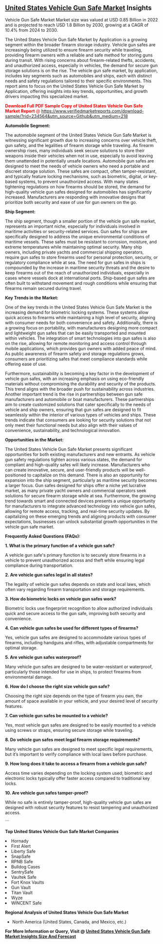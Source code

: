 <h2><a href="https://www.verifiedmarketreports.com/download-sample/?rid=234564&amp;utm_source=Github&amp;utm_medium=218" target="_blank">United States Vehicle Gun Safe Market</a> Insights</h2><p>Vehicle Gun Safe Market Market size was valued at USD 0.85 Billion in 2022 and is projected to reach USD 1.8 Billion by 2030, growing at a CAGR of 10.4% from 2024 to 2030.</p><p> <p>The United States Vehicle Gun Safe Market by Application is a growing segment within the broader firearm storage industry. Vehicle gun safes are increasingly being utilized to ensure firearm security while traveling, providing firearm owners with a reliable and safe method for storing guns during transit. With rising concerns about firearm-related thefts, accidents, and unauthorized access, especially in vehicles, the demand for secure gun storage solutions is on the rise. The vehicle gun safe market, by application, includes key segments such as automobiles and ships, each with distinct needs and safety regulations tailored to their specific environments. This report aims to focus on the United States Vehicle Gun Safe Market by Application, offering insights into key trends, opportunities, and growth drivers impacting this specialized market. <p><span class=""><span style="color: #ff0000;"><strong>Download Full PDF Sample Copy of United States Vehicle Gun Safe Market Report</strong> @ </span><a href="https://www.verifiedmarketreports.com/download-sample/?rid=234564&amp;utm_source=Github&amp;utm_medium=218" target="_blank">https://www.verifiedmarketreports.com/download-sample/?rid=234564&amp;utm_source=Github&amp;utm_medium=218</a></span></p></p> <p><strong>Automobile Segment:</strong></p> <p>The automobile segment of the United States Vehicle Gun Safe Market is witnessing significant growth due to increasing concerns over vehicle theft, gun safety, and the legalities of firearm storage while traveling. As firearm ownership rises, many individuals seek secure solutions to store their weapons inside their vehicles when not in use, especially to avoid leaving them unattended in potentially unsafe locations. Automobile gun safes are designed to meet the needs of vehicle owners who need a portable and discreet storage solution. These safes are compact, often tamper-resistant, and typically feature locking mechanisms, such as biometric, digital, or key-based systems, to prevent unauthorized access. With many states tightening regulations on how firearms should be stored, the demand for high-quality vehicle gun safes designed for automobiles has significantly increased. Manufacturers are responding with innovative designs that prioritize both security and ease of use for gun owners on the go.</p> <p><strong>Ship Segment:</strong></p> <p>The ship segment, though a smaller portion of the vehicle gun safe market, represents an important niche, especially for individuals involved in maritime activities or security-related services. Gun safes for ships are specifically designed to address the unique environmental conditions of maritime vessels. These safes must be resistant to corrosion, moisture, and extreme temperatures while maintaining optimal security. Many ship owners, including private yachts and commercial shipping operators, require gun safes to store firearms used for personal protection, security, or regulatory compliance while at sea. The need for gun safes in ships is compounded by the increase in maritime security threats and the desire to keep firearms out of the reach of unauthorized individuals, especially in cases where vessels dock at international ports. Ship-based gun safes are often built to withstand movement and rough conditions while ensuring that firearms remain secured during travel.</p> <p><strong>Key Trends in the Market:</strong></p> <p>One of the key trends in the United States Vehicle Gun Safe Market is the increasing demand for biometric locking systems. These systems allow quick access to firearms while maintaining a high level of security, aligning with consumer needs for both convenience and safety. Additionally, there is a growing focus on portability, with manufacturers designing more compact and lightweight gun safes that can be easily transported and mounted within vehicles. The integration of smart technologies into gun safes is also on the rise, allowing for remote monitoring and access control through mobile applications, which provides gun owners with added peace of mind. As public awareness of firearm safety and storage regulations grows, consumers are prioritizing safes that meet compliance standards while offering ease of use.</p> <p>Furthermore, sustainability is becoming a key factor in the development of vehicle gun safes, with an increasing emphasis on using eco-friendly materials without compromising the durability and security of the products. This trend aligns with the broader push for sustainability across industries. Another important trend is the rise in partnerships between gun safe manufacturers and automobile or boat manufacturers. These partnerships aim to create customized solutions that cater specifically to the needs of vehicle and ship owners, ensuring that gun safes are designed to fit seamlessly within the interior of various types of vehicles and ships. These trends indicate that consumers are looking for security solutions that not only meet their functional needs but also align with their values of convenience, sustainability, and technological innovation.</p> <p><strong>Opportunities in the Market:</strong></p> <p>The United States Vehicle Gun Safe Market presents significant opportunities for both existing manufacturers and new entrants. As vehicle gun safety regulations tighten across various states, the demand for compliant and high-quality safes will likely increase. Manufacturers who can create innovative, secure, and user-friendly products will be well-positioned to capitalize on this demand. There is also an opportunity for expansion into the ship segment, particularly as maritime security becomes a larger focus. Gun safes designed for ships offer a niche yet lucrative market, as many private yacht owners and commercial operators seek solutions for secure firearm storage while at sea. Furthermore, the growing trend towards smart and connected devices presents a unique opportunity for manufacturers to integrate advanced technology into vehicle gun safes, allowing for remote access, tracking, and real-time security updates. By capitalizing on these emerging trends and aligning products with consumer expectations, businesses can unlock substantial growth opportunities in the vehicle gun safe market.</p> <p><strong>Frequently Asked Questions (FAQs):</strong></p> <p><strong>1. What is the primary function of a vehicle gun safe?</strong></p> <p>A vehicle gun safe's primary function is to securely store firearms in a vehicle to prevent unauthorized access and theft while ensuring legal compliance during transportation.</p> <p><strong>2. Are vehicle gun safes legal in all states?</strong></p> <p>The legality of vehicle gun safes depends on state and local laws, which often vary regarding firearm transportation and storage requirements.</p> <p><strong>3. How do biometric locks on vehicle gun safes work?</strong></p> <p>Biometric locks use fingerprint recognition to allow authorized individuals quick and secure access to the gun safe, improving both security and convenience.</p> <p><strong>4. Can vehicle gun safes be used for different types of firearms?</strong></p> <p>Yes, vehicle gun safes are designed to accommodate various types of firearms, including handguns and rifles, with adjustable compartments for optimal storage.</p> <p><strong>5. Are vehicle gun safes waterproof?</strong></p> <p>Many vehicle gun safes are designed to be water-resistant or waterproof, particularly those intended for use in ships, to protect firearms from environmental damage.</p> <p><strong>6. How do I choose the right size vehicle gun safe?</strong></p> <p>Choosing the right size depends on the type of firearm you own, the amount of space available in your vehicle, and your desired level of security features.</p> <p><strong>7. Can vehicle gun safes be mounted to a vehicle?</strong></p> <p>Yes, most vehicle gun safes are designed to be easily mounted to a vehicle using screws or straps, ensuring secure storage while traveling.</p> <p><strong>8. Do vehicle gun safes meet legal firearm storage requirements?</strong></p> <p>Many vehicle gun safes are designed to meet specific legal requirements, but it’s important to verify compliance with local laws before purchase.</p> <p><strong>9. How long does it take to access a firearm from a vehicle gun safe?</strong></p> <p>Access time varies depending on the locking system used; biometric and electronic locks typically offer faster access compared to traditional key locks.</p> <p><strong>10. Are vehicle gun safes tamper-proof?</strong></p> <p>While no safe is entirely tamper-proof, high-quality vehicle gun safes are designed with robust security features to resist tampering and unauthorized access.</p> ```</p><p><strong>Top United States Vehicle Gun Safe Market Companies</strong></p><div data-test-id=""><p><li>Hornady</li><li> First Alert</li><li> Liberty Safe</li><li> SnapSafe</li><li> RPNB Safe</li><li> Bulldog Cases</li><li> SentrySafe</li><li> Vaultek Safe</li><li> Fort Knox Vaults</li><li> Gun Vault</li><li> Titan Vault</li><li> Wyze</li><li> WINCENT Safe</li></p><div><strong>Regional Analysis of&nbsp;United States Vehicle Gun Safe Market</strong></div><ul><li dir="ltr"><p dir="ltr">North America&nbsp;(United States, Canada, and Mexico, etc.)</p></li></ul><p><strong>For More Information or Query, Visit @&nbsp;</strong><strong><a href="https://www.verifiedmarketreports.com/product/vehicle-gun-safe-market/?utm_source=Github&amp;utm_medium=218" target="_blank">United States Vehicle Gun Safe Market Insights Size And Forecast</a></strong></p></div>
